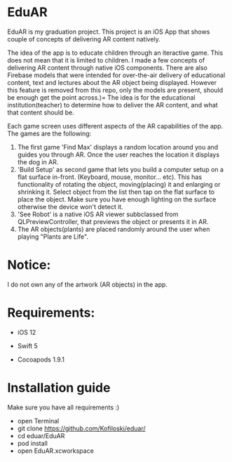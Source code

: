 # EduAR
EduAR is my graduation project. This project is an iOS App that shows couple of concepts of delivering AR content natively.

The idea of the app is to educate children through an iteractive game. This does not mean that it is limited to children.
I made a few concepts of delivering AR content through native iOS components. There are also Firebase models that were intended for over-the-air delivery of educational content, text and lectures about the AR object being displayed. However this feature is removed from this repo, only the models are present, should be enough get the point across.)=
The idea is for the educational institution(teacher) to determine how to deliver the AR content, and what that content should be.

Each game screen uses different aspects of the AR capabilities of the app. The games are the following:

1. The first game 'Find Max' displays a random location around you and guides you through AR. Once the user reaches the location it displays the dog in AR.
2. 'Build Setup' as second game that lets you build a computer setup on a flat surface in-front. (Keyboard, mouse, monitor... etc). This has functionality of rotating the object, moving(placing) it and enlarging or shrinking it. Select object from the list then tap on the flat surface to place the object. Make sure you have enough lighting on the surface otherwise the device won't detect it.
3. 'See Robot' is a native iOS AR viewer subbclassed from QLPreviewController, that previews the object or presents it in AR.
4. The AR objects(plants) are placed randomly around the user when playing "Plants are Life".

# Notice:
I do not own any of the artwork (AR objects) in the app.

# Requirements:
- iOS 12

- Swift 5

- Cocoapods 1.9.1

# Installation guide
Make sure you have all requirements :)

- open Terminal
- git clone https://github.com/Kofiloski/eduar/
- cd eduar/EduAR
- pod install
- open EduAR.xcworkspace
